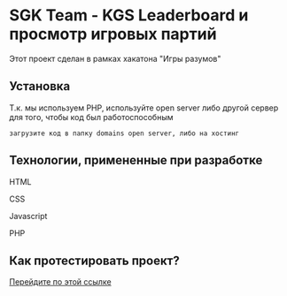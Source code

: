 # SGK Team - KGS Leaderboard и просмотр игровых партий

Этот проект сделан в рамках хакатона "Игры разумов"

## Установка

Т.к. мы используем PHP, используйте open server либо другой сервер для того, чтобы код был работоспособным

```
загрузите код в папку domains open server, либо на хостинг
```


## Технологии, примененные при разработке
HTML

CSS

Javascript

PHP


## Как протестировать проект?
[Перейдите по этой ссылке](http://samgk.ru/gogks/index.html)